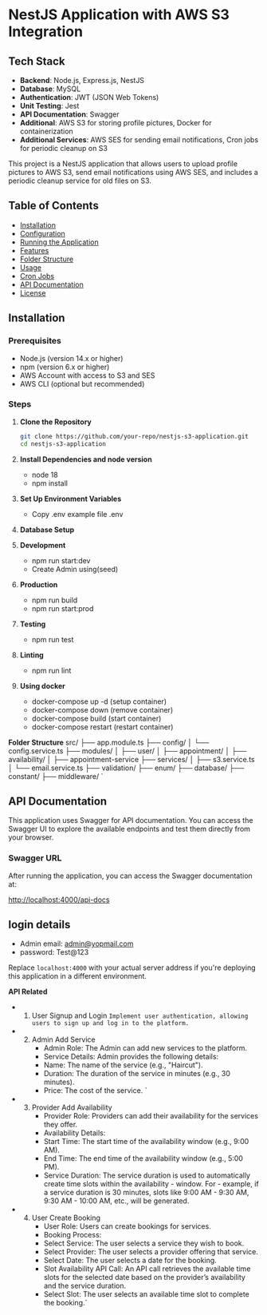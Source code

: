 # NestJS Application with AWS S3 Integration

## Tech Stack

- **Backend**: Node.js, Express.js, NestJS
- **Database**: MySQL
- **Authentication**: JWT (JSON Web Tokens)
- **Unit Testing**: Jest
- **API Documentation**: Swagger
- **Additional**: AWS S3 for storing profile pictures, Docker for containerization
- **Additional Services**: AWS SES for sending email notifications, Cron jobs for periodic cleanup on S3

This project is a NestJS application that allows users to upload profile pictures to AWS S3, send email notifications using AWS SES, and includes a periodic cleanup service for old files on S3.

## Table of Contents

- [Installation](#installation)
- [Configuration](#configuration)
- [Running the Application](#running-the-application)
- [Features](#features)
- [Folder Structure](#folder-structure)
- [Usage](#usage)
- [Cron Jobs](#cron-jobs)
- [API Documentation](#api-documentation)
- [License](#license)

## Installation

### Prerequisites

- Node.js (version 14.x or higher)
- npm (version 6.x or higher)
- AWS Account with access to S3 and SES
- AWS CLI (optional but recommended)

### Steps

1. **Clone the Repository**

   ```bash
   git clone https://github.com/your-repo/nestjs-s3-application.git
   cd nestjs-s3-application

   ```

2. **Install Dependencies and node version**

   - node 18
   - npm install

3. **Set Up Environment Variables**
   - Copy .env example file .env
4. **Database Setup**

5. **Development**

   - npm run start:dev
   - Create Admin using(seed)

6. **Production**

   - npm run build
   - npm run start:prod

7. **Testing**

   - npm run test

8. **Linting**

   - npm run lint

9. **Using docker**
   - docker-compose up -d (setup container)
   - docker-compose down (remove container)
   - docker-compose build (start container)
   - docker-compose restart <container id> (restart container)

**Folder Structure**
src/
├── app.module.ts
├── config/
│ └── config.service.ts
├── modules/
│ ├── user/
│ ├── appointment/
│ ├── availability/
│ ├── appointment-service
├── services/
│ ├── s3.service.ts
│ └── email.service.ts
├── validation/
├── enum/
├── database/
├── constant/
├── middleware/
`

## API Documentation

This application uses Swagger for API documentation. You can access the Swagger UI to explore the available endpoints and test them directly from your browser.

### Swagger URL

After running the application, you can access the Swagger documentation at:

[http://localhost:4000/api-docs](http://localhost:4000/api-docs)

## login details

- Admin email: admin@yopmail.com
- password: Test@123

Replace `localhost:4000` with your actual server address if you're deploying this application in a different environment.

**API Related**

- 1.  User Signup and Login
      `Implement user authentication, allowing users to sign up and log in to the platform. `
- 2. Admin Add Service
     - Admin Role: The Admin can add new services to the platform.
     - Service Details: Admin provides the following details:
     - Name: The name of the service (e.g., "Haircut").
     - Duration: The duration of the service in minutes (e.g., 30 minutes).
     - Price: The cost of the service. `

- 3.  Provider Add Availability
      - Provider Role: Providers can add their availability for the services they offer.
      - Availability Details:
      - Start Time: The start time of the availability window (e.g., 9:00 AM).
      - End Time: The end time of the availability window (e.g., 5:00 PM).
      - Service Duration: The service duration is used to automatically create time slots within the availability - window. For - example, if a service duration is 30 minutes, slots like 9:00 AM - 9:30 AM, 9:30 AM - 10:00 AM, etc., will be generated.

- 4. User Create Booking
     - User Role: Users can create bookings for services.
     - Booking Process:
     - Select Service: The user selects a service they wish to book.
     - Select Provider: The user selects a provider offering that service.
     - Select Date: The user selects a date for the booking.
     - Slot Availability API Call: An API call retrieves the available time slots for the selected date based on the provider’s availability and the service duration.
     - Select Slot: The user selects an available time slot to complete the booking.`

